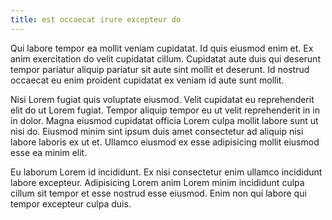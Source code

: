 ```yaml
---
title: est occaecat irure excepteur do
---
```


Qui labore tempor ea mollit veniam cupidatat. Id quis eiusmod enim et. Ex anim exercitation do velit cupidatat cillum. Cupidatat aute duis qui deserunt tempor pariatur aliquip pariatur sit aute sint mollit et deserunt. Id nostrud occaecat eu enim proident cupidatat ex veniam id aute sunt mollit.

Nisi Lorem fugiat quis voluptate eiusmod. Velit cupidatat eu reprehenderit elit do ut Lorem fugiat. Tempor aliquip tempor eu ut velit reprehenderit in in in dolor. Magna eiusmod cupidatat officia Lorem culpa mollit labore sunt ut nisi do. Eiusmod minim sint ipsum duis amet consectetur ad aliquip nisi labore laboris ex ut et. Ullamco eiusmod ex esse adipisicing mollit eiusmod esse ea minim elit.

Eu laborum Lorem id incididunt. Ex nisi consectetur enim ullamco incididunt labore excepteur. Adipisicing Lorem anim Lorem minim incididunt culpa cillum sit tempor et esse nostrud esse eiusmod. Enim non qui labore qui tempor excepteur culpa duis.